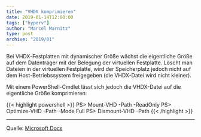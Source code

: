 ```yaml
---
title: "VHDX komprimieren"
date: 2019-01-14T12:00:00
tags: ["hyperv"]
author: "Marcel Marnitz"
type: post
archive: "2019/01"
---
```


Bei VHDX-Festplatten mit dynamischer Größe wächst die eigentliche Größe auf dem Datenträger mit der Belegung der virtuellen Festplatte. Löscht man Dateien in der virtuellen Festplatte, wird der Speicherplatz jedoch nicht auf dem Host-Betriebssystem freigegeben (die VHDX-Datei wird nicht kleiner).

<!--more-->

Mit einem PowerShell-Cmdlet lässt sich jedoch die VHDX-Datei auf die eigentliche Größe komprimieren:

{{< highlight powershell >}}
PS> Mount-VHD -Path <VHDX-Datei> -ReadOnly
PS> Optimize-VHD -Path <VHDX-Datei> -Mode Full
PS> Dismount-VHD -Path <VHDX-Datei>
{{< /highlight >}}

---
Quelle: [Microsoft Docs](https://docs.microsoft.com/en-us/powershell/module/hyper-v/optimize-vhd?view=win10-ps)